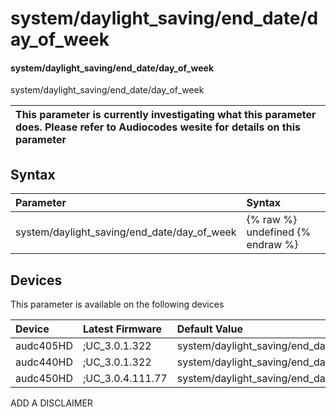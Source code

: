 ﻿---
description: system/daylight_saving/end_date/day_of_week
search:
    keywords: ['system','daylight_saving','end_date','day_of_week']
---

# system/daylight_saving/end_date/day_of_week

#### system/daylight_saving/end_date/day_of_week

system/daylight_saving/end_date/day_of_week


| This parameter is currently investigating what this parameter does. Please refer to Audiocodes wesite for details on this parameter | 
| :--- |

## Syntax
| Parameter | Syntax |
| :--- | :--- |
|system/daylight_saving/end_date/day_of_week | {% raw %} undefined {% endraw %}|

## Devices
This parameter is available on the following devices

| Device | Latest Firmware | Default Value |
|:---|:---|:---|
| audc405HD | ;UC_3.0.1.322 | system/daylight_saving/end_date/day_of_week=SUNDAY 
| audc440HD | ;UC_3.0.1.322 | system/daylight_saving/end_date/day_of_week=SUNDAY 
| audc450HD | ;UC_3.0.4.111.77 | system/daylight_saving/end_date/day_of_week=SUNDAY 

ADD A DISCLAIMER
